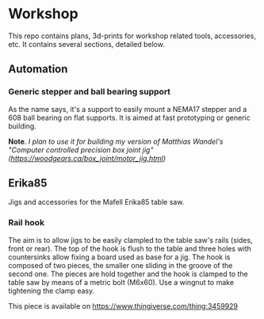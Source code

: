 # Workshop

This repo contains plans, 3d-prints for workshop related tools, accessories, etc. It contains several sections, detailed below.




## Automation


### Generic stepper and ball bearing support

As the name says, it's a support to easily mount a NEMA17 stepper and a 608 ball bearing on flat supports. It is aimed at fast prototyping or generic building. 

**Note**. *I plan to use it for building my version of Matthias Wandel's "Computer controlled precision box joint jig" (https://woodgears.ca/box_joint/motor_jig.html)*




## Erika85


Jigs and accessories for the Mafell Erika85 table saw.

### Rail hook

The aim is to allow jigs to be easily clampled to the table saw's rails (sides, front or rear). The top of the hook is flush to the table and three holes with countersinks allow fixing a board used as base for a jig.
The hook is composed of two pieces, the smaller one sliding in the groove of the second one. The pieces are hold together and the hook is clamped to the table saw by means of a metric bolt (M6x60). Use a wingnut to make tightening the clamp easy. 

This piece is available on https://www.thingiverse.com/thing:3459929
